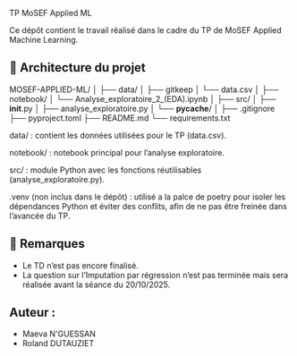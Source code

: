 TP MoSEF Applied ML

Ce dépôt contient le travail réalisé dans le cadre du TP de MoSEF Applied Machine Learning.

## 📂 Architecture du projet
MOSEF-APPLIED-ML/
│
├── data/
│   ├── gitkeep
│   └── data.csv
│
├── notebook/
│   └── Analyse_exploratoire_2_(EDA).ipynb
│
├── src/
│   ├── __init__.py
│   ├── analyse_exploratoire.py
│   └── __pycache__/
│
├── .gitignore
├── pyproject.toml
├── README.md
└── requirements.txt


data/ : contient les données utilisées pour le TP (data.csv).

notebook/ : notebook principal pour l’analyse exploratoire.

src/ : module Python avec les fonctions réutilisables (analyse_exploratoire.py).

.venv (non inclus dans le dépôt) : utilisé a la palce de poetry pour isoler les dépendances Python et éviter des conflits, afin de ne pas être freinée dans l’avancée du TP.

## 📝 Remarques

- Le TD n’est pas encore finalisé.
- La question sur l’Imputation par régression n’est pas terminée mais sera réalisée avant la séance du 20/10/2025.

## Auteur :
- Maeva N'GUESSAN
- Roland DUTAUZIET

